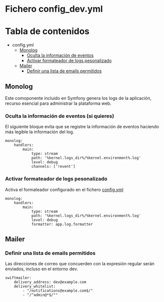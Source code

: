 Fichero config_dev.yml
=======

# Tabla de contenidos
- config.yml
    - [Monolog](#monolog)
        - [Oculta la información de eventos](#oculta-la-información-de-eventos-(si-quieres))
        - [Activar formateador de logs pesonalizado](#activar-formateador-de-logs-pesonalizado)
    - [Mailer](#mailer)
        - [Definir una lista de emails permitidos](#definir-una-lista-de-emails-permitidos)

## Monolog

Este comoponente incluido en Symfony genera los logs de la aplicación, recurso esencial para administrar la plataforma web.

### Oculta la información de eventos (si quieres)

El siguiente bloque evita que se registre la información de eventos haciendo más legible la información del log.

```
monolog:
    handlers:
        main:
            type: stream
            path: '%kernel.logs_dir%/%kernel.environment%.log'
            level: debug
            channels: ['!event']
```

### Activar formateador de logs pesonalizado

Activa el formateador configurado en el fichero [config.yml](CONFIG.md#formato-personalizado-en-los-logs)

```
monolog:
    handlers:
        main:
            type: stream
            path: '%kernel.logs_dir%/%kernel.environment%.log'
            level: debug
            formatter: app.log.formatter
```


## Mailer

### Definir una lista de emails permitidos

Las direcciones de correo que concuerden con la expresión regular serán enviados, incluso en el entorno dev.
```
swiftmailer:
    delivery_address: dev@example.com
    delivery_whitelist: 
        - "/notifications@example.com$/" 
        - "/^admin@*$/""
``` 